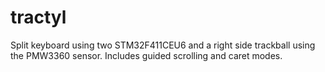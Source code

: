 # tractyl

Split keyboard using two STM32F411CEU6 and a right side trackball using the PMW3360 sensor.
Includes guided scrolling and caret modes.

